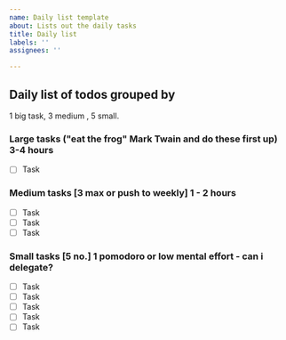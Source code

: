 ```yaml
---
name: Daily list template
about: Lists out the daily tasks
title: Daily list
labels: ''
assignees: ''

---
```


## Daily list of todos grouped by 

1 big task, 3 medium , 5 small.

### Large tasks ("eat the frog" Mark Twain and do these first up) 3-4 hours
- [ ] Task

### Medium tasks [3 max or push to weekly] 1 - 2 hours
- [ ] Task
- [ ] Task
- [ ] Task

### Small tasks [5 no.] 1 pomodoro or low mental effort - can i delegate?  
- [ ] Task
- [ ] Task
- [ ] Task
- [ ] Task
- [ ] Task
